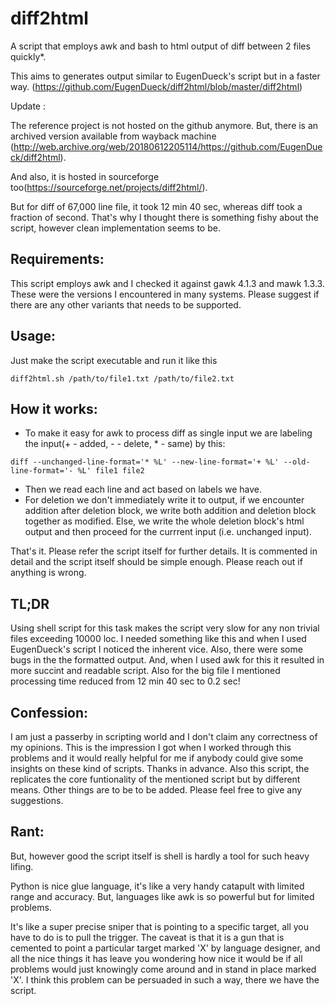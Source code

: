 # diff2html
A script that employs awk and bash to html output of diff between 2 files quickly*.

This aims to generates output similar to EugenDueck's script but in a faster way. (https://github.com/EugenDueck/diff2html/blob/master/diff2html)

Update :

The reference project is not hosted on the github anymore. But, there is an archived version available from wayback machine (http://web.archive.org/web/20180612205114/https://github.com/EugenDueck/diff2html).

And also, it is hosted in sourceforge too(https://sourceforge.net/projects/diff2html/).

But for diff of 67,000 line file, it took 12 min 40 sec, whereas diff took a fraction of second. That's why I thought there is something fishy about the script, however clean implementation seems to be.

## Requirements:
This script employs awk and I checked it against gawk 4.1.3 and mawk 1.3.3. These were the versions I encountered in many systems. Please suggest if there are any other variants that needs to be supported.

## Usage:
Just make the script executable and run it like this
```
diff2html.sh /path/to/file1.txt /path/to/file2.txt
```

## How it works:
* To make it easy for awk to process diff as single input we are labeling the input(+ - added, - - delete, * - same) by this:
 ```
 diff --unchanged-line-format='* %L' --new-line-format='+ %L' --old-line-format='- %L' file1 file2
 ```
* Then we read each line and act based on labels we have.
* For deletion we don't immediately write it to output, if we encounter addition after deletion block, we write both addition and deletion block together as modified. Else, we write the whole deletion block's html output and then proceed for the currrent input (i.e. unchanged input).

That's it.
Please refer the script itself for further details. It is commented in detail and the script itself should be simple enough. Please reach out if anything is wrong.

## TL;DR
Using shell script for this task makes the script very slow for any non trivial files exceeding 10000 loc. I needed something like this and when I used EugenDueck's script I noticed the inherent vice.  Also, there were some bugs in the the formatted output. And, when I used awk for this it resulted in more succint and readable script. Also for the big file I mentioned processing time reduced from 12 min 40 sec to 0.2 sec!

## Confession:
I am just a passerby in scripting world and I don't claim any correctness of my opinions. This is the impression I got when I worked through this problems and it would really helpful for me if anybody could give some insights on these kind of scripts. Thanks in advance.
Also this script, the replicates the core funtionality of the mentioned script but by different means. Other things are to be to be added. Please feel free to give any suggestions.

## Rant:
But, however good the script itself is shell is hardly a tool for such heavy lifing. 

Python is nice glue language, it's like a very handy catapult with limited range and accuracy. But, languages like awk is so powerful but for limited problems.

It's like a super precise sniper that is pointing to a specific target, all you have to do is to pull the trigger. The caveat is that it is a gun that is cemented to point a particular target marked 'X' by language designer, and all the nice things it has leave you wondering how nice it would be if all problems would just knowingly come around and in stand in place marked 'X'. I think this problem can be persuaded in such a way, there we have the script.
